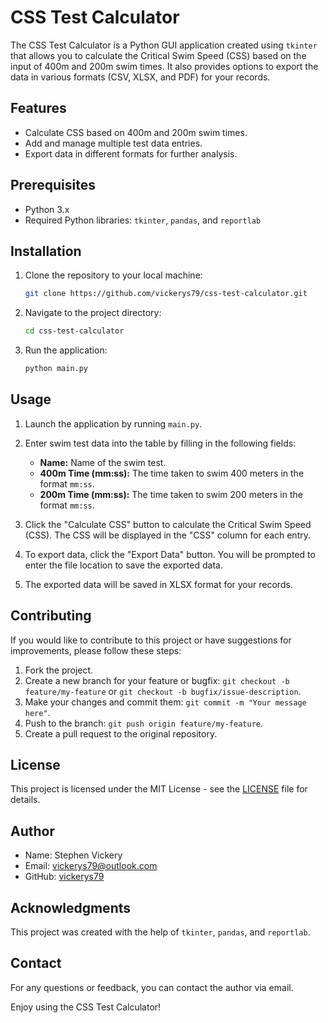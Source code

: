 # CSS Test Calculator

The CSS Test Calculator is a Python GUI application created using `tkinter` that allows you to calculate the Critical Swim Speed (CSS) based on the input of 400m and 200m swim times. It also provides options to export the data in various formats (CSV, XLSX, and PDF) for your records.

## Features

- Calculate CSS based on 400m and 200m swim times.
- Add and manage multiple test data entries.
- Export data in different formats for further analysis.

## Prerequisites

- Python 3.x
- Required Python libraries: `tkinter`, `pandas`, and `reportlab`

## Installation

1. Clone the repository to your local machine:

   ```bash
   git clone https://github.com/vickerys79/css-test-calculator.git
   ```

2. Navigate to the project directory:

   ```bash
   cd css-test-calculator
   ```

3. Run the application:

   ```bash
   python main.py
   ```

## Usage

1. Launch the application by running `main.py`.
2. Enter swim test data into the table by filling in the following fields:
   - **Name:** Name of the swim test.
   - **400m Time (mm:ss):** The time taken to swim 400 meters in the format `mm:ss`.
   - **200m Time (mm:ss):** The time taken to swim 200 meters in the format `mm:ss`.

3. Click the "Calculate CSS" button to calculate the Critical Swim Speed (CSS). The CSS will be displayed in the "CSS" column for each entry.

4. To export data, click the "Export Data" button. You will be prompted to enter the file location to save the exported data.

5. The exported data will be saved in XLSX format for your records.

## Contributing

If you would like to contribute to this project or have suggestions for improvements, please follow these steps:

1. Fork the project.
2. Create a new branch for your feature or bugfix: `git checkout -b feature/my-feature` or `git checkout -b bugfix/issue-description`.
3. Make your changes and commit them:  `git commit -m "Your message here"`.
4. Push to the branch: `git push origin feature/my-feature`.
5. Create a pull request to the original repository.

## License

This project is licensed under the MIT License - see the [LICENSE](LICENSE) file for details.

## Author

- Name: Stephen Vickery
- Email: vickerys79@outlook.com
- GitHub: [vickerys79](https://github.com/vickerys79)

## Acknowledgments

This project was created with the help of `tkinter`, `pandas`, and `reportlab`.

## Contact

For any questions or feedback, you can contact the author via email.

Enjoy using the CSS Test Calculator!
